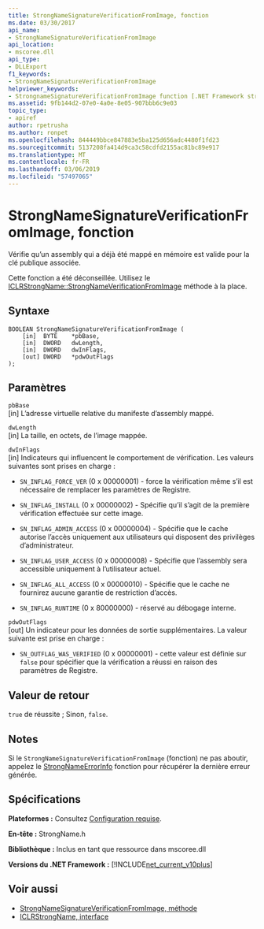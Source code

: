 ```yaml
---
title: StrongNameSignatureVerificationFromImage, fonction
ms.date: 03/30/2017
api_name:
- StrongNameSignatureVerificationFromImage
api_location:
- mscoree.dll
api_type:
- DLLExport
f1_keywords:
- StrongNameSignatureVerificationFromImage
helpviewer_keywords:
- StrongnameSignatureVerificationFromImage function [.NET Framework strong naming]
ms.assetid: 9fb144d2-07e0-4a0e-8e05-907bbb6c9e03
topic_type:
- apiref
author: rpetrusha
ms.author: ronpet
ms.openlocfilehash: 844449bbce847883e5ba125d656adc4480f1fd23
ms.sourcegitcommit: 5137208fa414d9ca3c58cdfd2155ac81bc89e917
ms.translationtype: MT
ms.contentlocale: fr-FR
ms.lasthandoff: 03/06/2019
ms.locfileid: "57497065"
---
```

# <a name="strongnamesignatureverificationfromimage-function"></a>StrongNameSignatureVerificationFromImage, fonction
Vérifie qu’un assembly qui a déjà été mappé en mémoire est valide pour la clé publique associée.  
  
 Cette fonction a été déconseillée. Utilisez le [ICLRStrongName::StrongNameVerificationFromImage](../../../../docs/framework/unmanaged-api/hosting/iclrstrongname-strongnamesignatureverificationfromimage-method.md) méthode à la place.  
  
## <a name="syntax"></a>Syntaxe  
  
```  
BOOLEAN StrongNameSignatureVerificationFromImage (  
    [in]  BYTE    *pbBase,  
    [in]  DWORD   dwLength,  
    [in]  DWORD   dwInFlags,  
    [out] DWORD   *pdwOutFlags  
);  
```  
  
## <a name="parameters"></a>Paramètres  
 `pbBase`  
 [in] L’adresse virtuelle relative du manifeste d’assembly mappé.  
  
 `dwLength`  
 [in] La taille, en octets, de l’image mappée.  
  
 `dwInFlags`  
 [in] Indicateurs qui influencent le comportement de vérification. Les valeurs suivantes sont prises en charge :  
  
-   `SN_INFLAG_FORCE_VER` (0 x 00000001) - force la vérification même s’il est nécessaire de remplacer les paramètres de Registre.  
  
-   `SN_INFLAG_INSTALL` (0 x 00000002) - Spécifie qu’il s’agit de la première vérification effectuée sur cette image.  
  
-   `SN_INFLAG_ADMIN_ACCESS` (0 x 00000004) - Spécifie que le cache autorise l’accès uniquement aux utilisateurs qui disposent des privilèges d’administrateur.  
  
-   `SN_INFLAG_USER_ACCESS` (0 x 00000008) - Spécifie que l’assembly sera accessible uniquement à l’utilisateur actuel.  
  
-   `SN_INFLAG_ALL_ACCESS` (0 x 00000010) - Spécifie que le cache ne fournirez aucune garantie de restriction d’accès.  
  
-   `SN_INFLAG_RUNTIME` (0 x 80000000) - réservé au débogage interne.  
  
 `pdwOutFlags`  
 [out] Un indicateur pour les données de sortie supplémentaires. La valeur suivante est prise en charge :  
  
-   `SN_OUTFLAG_WAS_VERIFIED` (0 x 00000001) - cette valeur est définie sur `false` pour spécifier que la vérification a réussi en raison des paramètres de Registre.  
  
## <a name="return-value"></a>Valeur de retour  
 `true` de réussite ; Sinon, `false`.  
  
## <a name="remarks"></a>Notes  
 Si le `StrongNameSignatureVerificationFromImage` (fonction) ne pas aboutir, appelez le [StrongNameErrorInfo](../../../../docs/framework/unmanaged-api/strong-naming/strongnameerrorinfo-function.md) fonction pour récupérer la dernière erreur générée.  
  
## <a name="requirements"></a>Spécifications  
 **Plateformes :** Consultez [Configuration requise](../../../../docs/framework/get-started/system-requirements.md).  
  
 **En-tête :** StrongName.h  
  
 **Bibliothèque :** Inclus en tant que ressource dans mscoree.dll  
  
 **Versions du .NET Framework :** [!INCLUDE[net_current_v10plus](../../../../includes/net-current-v10plus-md.md)]  
  
## <a name="see-also"></a>Voir aussi
- [StrongNameSignatureVerificationFromImage, méthode](../../../../docs/framework/unmanaged-api/hosting/iclrstrongname-strongnamesignatureverificationfromimage-method.md)
- [ICLRStrongName, interface](../../../../docs/framework/unmanaged-api/hosting/iclrstrongname-interface.md)

